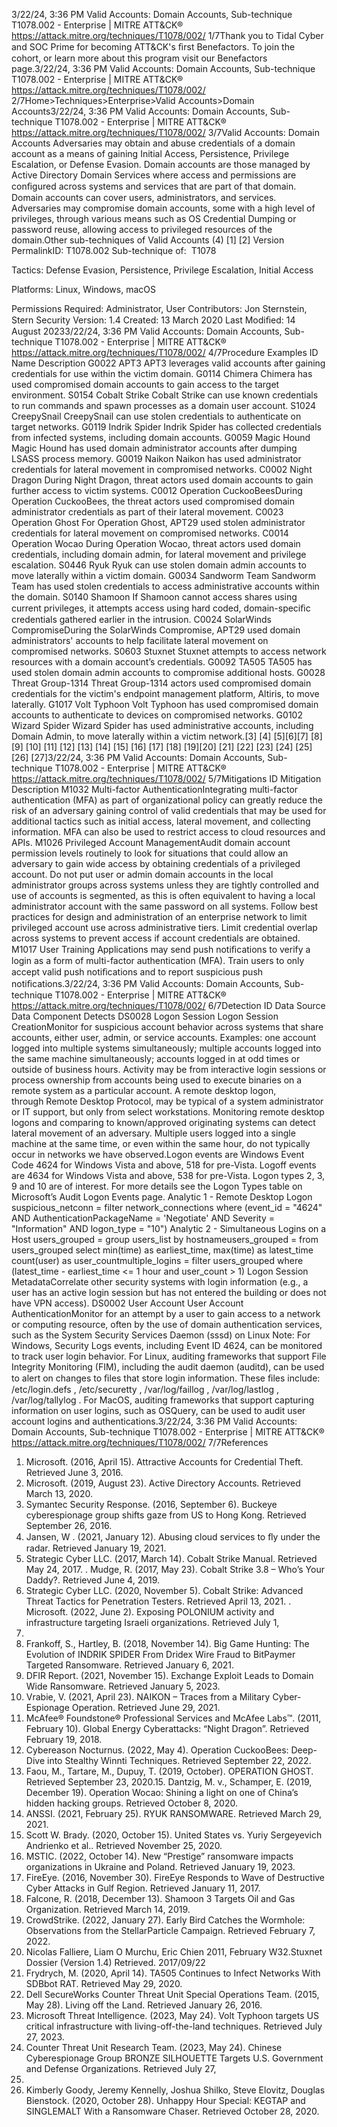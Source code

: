 3/22/24, 3:36 PM Valid Accounts: Domain Accounts, Sub-technique T1078.002 - Enterprise | MITRE ATT&CK®
https://attack.mitre.org/techniques/T1078/002/ 1/7Thank you to Tidal Cyber and SOC Prime for becoming ATT&CK's ﬁrst Benefactors. To join the cohort, or learn more about this program visit our
Benefactors page.3/22/24, 3:36 PM Valid Accounts: Domain Accounts, Sub-technique T1078.002 - Enterprise | MITRE ATT&CK®
https://attack.mitre.org/techniques/T1078/002/ 2/7Home>Techniques>Enterprise>Valid Accounts>Domain Accounts3/22/24, 3:36 PM Valid Accounts: Domain Accounts, Sub-technique T1078.002 - Enterprise | MITRE ATT&CK®
https://attack.mitre.org/techniques/T1078/002/ 3/7Valid Accounts: Domain Accounts
Adversaries may obtain and abuse credentials of a domain account as a means of gaining Initial Access, Persistence, Privilege Escalation,
or Defense Evasion. Domain accounts are those managed by Active Directory Domain Services where access and permissions are
conﬁgured across systems and services that are part of that domain. Domain accounts can cover users, administrators, and services.
Adversaries may compromise domain accounts, some with a high level of privileges, through various means such as OS Credential Dumping
or password reuse, allowing access to privileged resources of the domain.Other sub-techniques of Valid Accounts (4)
[1]
[2]
Version PermalinkID: T1078.002
Sub-technique of:  T1078

Tactics: Defense Evasion, Persistence, Privilege Escalation, Initial Access

Platforms: Linux, Windows, macOS

Permissions Required: Administrator, User
Contributors: Jon Sternstein, Stern Security
Version: 1.4
Created: 13 March 2020
Last Modiﬁed: 14 August 20233/22/24, 3:36 PM Valid Accounts: Domain Accounts, Sub-technique T1078.002 - Enterprise | MITRE ATT&CK®
https://attack.mitre.org/techniques/T1078/002/ 4/7Procedure Examples
ID Name Description
G0022 APT3 APT3 leverages valid accounts after gaining credentials for use within the victim domain.
G0114 Chimera Chimera has used compromised domain accounts to gain access to the target environment.
S0154 Cobalt Strike Cobalt Strike can use known credentials to run commands and spawn processes as a domain user
account.
S1024 CreepySnail CreepySnail can use stolen credentials to authenticate on target networks.
G0119 Indrik Spider Indrik Spider has collected credentials from infected systems, including domain accounts.
G0059 Magic Hound Magic Hound has used domain administrator accounts after dumping LSASS process memory.
G0019 Naikon Naikon has used administrator credentials for lateral movement in compromised networks.
C0002 Night Dragon During Night Dragon, threat actors used domain accounts to gain further access to victim systems.
C0012 Operation
CuckooBeesDuring Operation CuckooBees, the threat actors used compromised domain administrator credentials
as part of their lateral movement.
C0023 Operation Ghost For Operation Ghost, APT29 used stolen administrator credentials for lateral movement on
compromised networks.
C0014 Operation Wocao During Operation Wocao, threat actors used domain credentials, including domain admin, for lateral
movement and privilege escalation.
S0446 Ryuk Ryuk can use stolen domain admin accounts to move laterally within a victim domain.
G0034 Sandworm Team Sandworm Team has used stolen credentials to access administrative accounts within the domain.
S0140 Shamoon If Shamoon cannot access shares using current privileges, it attempts access using hard coded,
domain-speciﬁc credentials gathered earlier in the intrusion.
C0024 SolarWinds
CompromiseDuring the SolarWinds Compromise, APT29 used domain administrators' accounts to help facilitate
lateral movement on compromised networks.
S0603 Stuxnet Stuxnet attempts to access network resources with a domain account’s credentials.
G0092 TA505 TA505 has used stolen domain admin accounts to compromise additional hosts.
G0028 Threat Group-1314 Threat Group-1314 actors used compromised domain credentials for the victim's endpoint
management platform, Altiris, to move laterally.
G1017 Volt Typhoon Volt Typhoon has used compromised domain accounts to authenticate to devices on compromised
networks.
G0102 Wizard Spider Wizard Spider has used administrative accounts, including Domain Admin, to move laterally within a
victim network.[3]
[4]
[5][6][7]
[8]
[9]
[10]
[11]
[12]
[13]
[14]
[15]
[16]
[17]
[18]
[19][20]
[21]
[22]
[23]
[24]
[25][26]
[27]3/22/24, 3:36 PM Valid Accounts: Domain Accounts, Sub-technique T1078.002 - Enterprise | MITRE ATT&CK®
https://attack.mitre.org/techniques/T1078/002/ 5/7Mitigations
ID Mitigation Description
M1032 Multi-factor
AuthenticationIntegrating multi-factor authentication (MFA) as part of organizational policy can greatly reduce the risk
of an adversary gaining control of valid credentials that may be used for additional tactics such as initial
access, lateral movement, and collecting information. MFA can also be used to restrict access to cloud
resources and APIs.
M1026 Privileged
Account
ManagementAudit domain account permission levels routinely to look for situations that could allow an adversary to
gain wide access by obtaining credentials of a privileged account. Do not put user or admin domain
accounts in the local administrator groups across systems unless they are tightly controlled and use of
accounts is segmented, as this is often equivalent to having a local administrator account with the same
password on all systems. Follow best practices for design and administration of an enterprise network to
limit privileged account use across administrative tiers. Limit credential overlap across systems to
prevent access if account credentials are obtained.
M1017 User Training Applications may send push notiﬁcations to verify a login as a form of multi-factor authentication (MFA).
Train users to only accept valid push notiﬁcations and to report suspicious push notiﬁcations.3/22/24, 3:36 PM Valid Accounts: Domain Accounts, Sub-technique T1078.002 - Enterprise | MITRE ATT&CK®
https://attack.mitre.org/techniques/T1078/002/ 6/7Detection
ID Data Source Data Component Detects
DS0028 Logon Session Logon Session
CreationMonitor for suspicious account behavior across systems that share accounts, either
user, admin, or service accounts. Examples: one account logged into multiple systems
simultaneously; multiple accounts logged into the same machine simultaneously;
accounts logged in at odd times or outside of business hours. Activity may be from
interactive login sessions or process ownership from accounts being used to execute
binaries on a remote system as a particular account.
A remote desktop logon, through Remote Desktop Protocol, may be typical of a system
administrator or IT support, but only from select workstations. Monitoring remote
desktop logons and comparing to known/approved originating systems can detect
lateral movement of an adversary.
Multiple users logged into a single machine at the same time, or even within the same
hour, do not typically occur in networks we have observed.Logon events are Windows
Event Code 4624 for Windows Vista and above, 518 for pre-Vista. Logoff events are
4634 for Windows Vista and above, 538 for pre-Vista. Logon types 2, 3, 9 and 10 are of
interest. For more details see the Logon Types table on Microsoft’s Audit Logon
Events page.
Analytic 1 - Remote Desktop Logon
suspicious\_netconn = filter network\_connections where (event\_id = "4624"
AND AuthenticationPackageName = 'Negotiate' AND Severity = "Information"
AND logon\_type = "10")
Analytic 2 - Simultaneous Logins on a Host
users\_grouped = group users\_list by hostnameusers\_grouped = from
users\_grouped select min(time) as earliest\_time, max(time) as latest\_time
count(user) as user\_countmultiple\_logins = filter users\_grouped where
(latest\_time - earliest\_time <= 1 hour and user\_count > 1)
Logon Session
MetadataCorrelate other security systems with login information (e.g., a user has an active login
session but has not entered the building or does not have VPN access).
DS0002 User Account User Account
AuthenticationMonitor for an attempt by a user to gain access to a network or computing resource,
often by the use of domain authentication services, such as the System Security
Services Daemon (sssd) on Linux
Note:
For Windows, Security Logs events, including Event ID 4624, can be monitored to
track user login behavior.
For Linux, auditing frameworks that support File Integrity Monitoring (FIM),
including the audit daemon (auditd), can be used to alert on changes to ﬁles that
store login information. These ﬁles include: /etc/login.defs , /etc/securetty ,
/var/log/faillog , /var/log/lastlog , /var/log/tallylog .
For MacOS, auditing frameworks that support capturing information on user
logins, such as OSQuery, can be used to audit user account logins and
authentications.3/22/24, 3:36 PM Valid Accounts: Domain Accounts, Sub-technique T1078.002 - Enterprise | MITRE ATT&CK®
https://attack.mitre.org/techniques/T1078/002/ 7/7References
1. Microsoft. (2016, April 15). Attractive Accounts for Credential
Theft. Retrieved June 3, 2016.
2. Microsoft. (2019, August 23). Active Directory Accounts.
Retrieved March 13, 2020.
3. Symantec Security Response. (2016, September 6). Buckeye
cyberespionage group shifts gaze from US to Hong Kong.
Retrieved September 26, 2016.
4. Jansen, W . (2021, January 12). Abusing cloud services to ﬂy
under the radar. Retrieved January 19, 2021.
5. Strategic Cyber LLC. (2017, March 14). Cobalt Strike Manual.
Retrieved May 24, 2017.
. Mudge, R. (2017, May 23). Cobalt Strike 3.8 – Who’s Your
Daddy?. Retrieved June 4, 2019.
7. Strategic Cyber LLC. (2020, November 5). Cobalt Strike:
Advanced Threat Tactics for Penetration Testers. Retrieved
April 13, 2021.
. Microsoft. (2022, June 2). Exposing POLONIUM activity and
infrastructure targeting Israeli organizations. Retrieved July 1,
2022.
9. Frankoff, S., Hartley, B. (2018, November 14). Big Game
Hunting: The Evolution of INDRIK SPIDER From Dridex Wire
Fraud to BitPaymer Targeted Ransomware. Retrieved January
6, 2021.
10. DFIR Report. (2021, November 15). Exchange Exploit Leads to
Domain Wide Ransomware. Retrieved January 5, 2023.
11. Vrabie, V. (2021, April 23). NAIKON – Traces from a Military
Cyber-Espionage Operation. Retrieved June 29, 2021.
12. McAfee® Foundstone® Professional Services and McAfee
Labs™. (2011, February 10). Global Energy Cyberattacks:
“Night Dragon”. Retrieved February 19, 2018.
13. Cybereason Nocturnus. (2022, May 4). Operation CuckooBees:
Deep-Dive into Stealthy Winnti Techniques. Retrieved
September 22, 2022.
14. Faou, M., Tartare, M., Dupuy, T. (2019, October). OPERATION
GHOST. Retrieved September 23, 2020.15. Dantzig, M. v., Schamper, E. (2019, December 19). Operation
Wocao: Shining a light on one of China’s hidden hacking
groups. Retrieved October 8, 2020.
1. ANSSI. (2021, February 25). RYUK RANSOMWARE. Retrieved
March 29, 2021.
17. Scott W. Brady. (2020, October 15). United States vs. Yuriy
Sergeyevich Andrienko et al.. Retrieved November 25, 2020.
1. MSTIC. (2022, October 14). New “Prestige” ransomware
impacts organizations in Ukraine and Poland. Retrieved
January 19, 2023.
19. FireEye. (2016, November 30). FireEye Responds to Wave of
Destructive Cyber Attacks in Gulf Region. Retrieved January
11, 2017.
20. Falcone, R. (2018, December 13). Shamoon 3 Targets Oil and
Gas Organization. Retrieved March 14, 2019.
21. CrowdStrike. (2022, January 27). Early Bird Catches the
Wormhole: Observations from the StellarParticle Campaign.
Retrieved February 7, 2022.
22. Nicolas Falliere, Liam O Murchu, Eric Chien 2011, February
W32.Stuxnet Dossier (Version 1.4) Retrieved. 2017/09/22
23. Frydrych, M. (2020, April 14). TA505 Continues to Infect
Networks With SDBbot RAT. Retrieved May 29, 2020.
24. Dell SecureWorks Counter Threat Unit Special Operations
Team. (2015, May 28). Living off the Land. Retrieved January
26, 2016.
25. Microsoft Threat Intelligence. (2023, May 24). Volt Typhoon
targets US critical infrastructure with living-off-the-land
techniques. Retrieved July 27, 2023.
2. Counter Threat Unit Research Team. (2023, May 24). Chinese
Cyberespionage Group BRONZE SILHOUETTE Targets U.S.
Government and Defense Organizations. Retrieved July 27,
2023.
27. Kimberly Goody, Jeremy Kennelly, Joshua Shilko, Steve
Elovitz, Douglas Bienstock. (2020, October 28). Unhappy Hour
Special: KEGTAP and SINGLEMALT With a Ransomware
Chaser. Retrieved October 28, 2020.